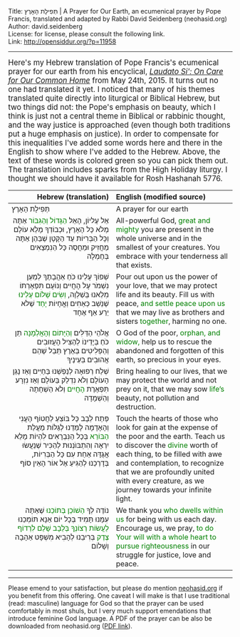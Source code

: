 <html>
<head></head>
<body>
Title: תְּפִילָת הָאָרֶץ | A Prayer for Our Earth, an ecumenical prayer by Pope Francis, translated and adapted by Rabbi David Seidenberg (neohasid.org)<br />
Author: david.seidenberg<br />
License: for license, please consult the following link.<br />
Link: <a href="http://opensiddur.org/?p=11958">http://opensiddur.org/?p=11958</a>
<p />
<hr />

<style type="text/css" media="all">.printfriendly {display: none!important;}</style>

<div class="english" style="font-size: 1.2em;">
Here's my Hebrew translation of Pope Francis's ecumenical prayer for our earth from his encyclical, <em><a href="http://w2.vatican.va/content/francesco/en/encyclicals/documents/papa-francesco_20150524_enciclica-laudato-si.html">Laudato Si': On Care for Our Common Home</a></em> from May 24th, 2015. It turns out no one had translated it yet. I noticed that many of his themes translated quite directly into liturgical or Biblical Hebrew, but two things did not: the Pope's emphasis on beauty, which I think is just not a central theme in Biblical or rabbinic thought, and the way justice is approached (even though both traditions put a huge emphasis on justice). In order to compensate for this inequalities I've added some words here and there in the English to show where I've added to the Hebrew. Above, the text of these words is colored green so you can pick them out. The translation includes sparks from the High Holiday liturgy. I thought we should have it available for Rosh Hashanah 5776.
</div>

<table style="margin-left: auto;margin-right: auto;" class="draggable">
<thead><tr><th id="x" style="text-align: right;">Hebrew (translation)</th><th style="text-align: left;">English (modified source)</th></tr></thead>
<tbody>
<tr>
<td style="vertical-align:top;" width="46%">
<div class="liturgy"><span lang="he">
תְּפִילָת הָאָרֶץ
 </span></div>
</td>
 
<td style="vertical-align:top;" width="53%">
<div class="english">
A prayer for our earth
</div>
</td></tr>


<tr><td style="vertical-align: top;" width="46%">
<div class="liturgy" style="text-align: right;"><span lang="he">
אֵל עֶליוֹן, הָאֵל <span style="color: green;">הַגָּדוֹל וְהַגִּבּוֹר</span>
אַתָּה מְלֹא כָּל הָאָרֶץ, וּכְבוֹדְךָ מָלֵא עוֹלָם
וְכָּל הַבְּרִיוֹת עַד הַקָּטָן שֶׁבַּהֶן
אַתָּה מַחֲזִיק וּמַחֲסֶה
כָּל הַנִמְצָאִים בְּחֶמְלָה
 </span></div>
</td>
 
<td style="vertical-align:top;" width="53%">
<div class="english">
All-powerful God, <span style="color: green;">great and mighty</span>
you are present in the whole universe
and in the smallest of your creatures.
You embrace
with your tenderness all that exists.
</div>
</td></tr>


<tr><td style="vertical-align: top;" width="46%">
<div class="liturgy" style="text-align: right;"><span lang="he">
שְׁפוֹךְ עָלֵינוּ כֹּחַ אַהֲבָתֶךָ
לְמַעַן נִשְׁמֹר עָל הָחֲיִים וְנוֹעָם תִּפְאָרְתוֹ
מִלֵאנוּ בְּשַׁלְוָה, <span style="color: green;">וְשִׂים שָׁלוֹם עָלֵינוּ</span>
שֶׁנֵשֵׁב כְּאַחִים וְאֳחָיוֹת <span style="color: green;">יָחַד</span>
שֶׁלֹא יֵרַע אַף אֶחָד
 </span></div>
</td>
 
<td style="vertical-align:top;" width="53%">
<div class="english">
Pour out upon us the power of your love,
that we may protect life and its beauty.
Fill us with peace, <span style="color: green;">and settle peace upon us</span>
that we may live as brothers and sisters <span style="color: green;">together</span>, 
harming no one.
</div>
</td></tr>


<tr><td style="vertical-align: top;" width="46%">
<div class="liturgy" style="text-align: right;"><span lang="he">
אֱלֹהֵי הַדַּלִּים <span style="color: green;">וְהַיָּתוֹם וְהָאֲלְמָנָה</span>
תֵּן כֹּחַ בְּיָדֵינוֹ לְהַצִּיל
הָעֲזוּבִים וְהַפְּלִיטִים בְּאֶרֶץ תֵּבֵל
שֶׁהֵם אֲהוּבִים בְּעֵינֶיךָ
 </span></div>
</td>
 
<td style="vertical-align:top;" width="53%">
<div class="english">
O God of the poor, <span style="color: green;">orphan, and widow,</span>
help us to rescue
the abandoned and forgotten of this earth,
so precious in your eyes.
</div>
</td></tr>


<tr><td style="vertical-align: top;" width="46%">
<div class="liturgy" style="text-align: right;"><span lang="he">
שְׁלַח רְפוּאָה לְנַפְשֵׁנוּ בַּחַיִּים
וְאַז נָגֵן הָעוֹלָם
וְלֹא נִדְלַק בַּעוֹלָם
וְאַז נִזְרָע תִּפְאֶרֶת <span style="color: green;">הָחֲיִים</span>
וְלֹא הַשְׁחָתָה וְהַשְׁמָדָה
 </span></div>
</td>
 
<td style="vertical-align:top;" width="53%">
<div class="english">
Bring healing to our lives,
that we may protect the world
and not prey on it,
that we may sow <span style="color: green;">life’s</span> beauty,
not pollution and destruction.
</div>
</td></tr>


<tr><td style="vertical-align: top;" width="46%">
<div class="liturgy" style="text-align: right;"><span lang="he">
פְּתַח לֵבָב כָּל בּוֹצֵעַ
לַחֲטוֹף הָעֲנִי וְהָאָדָמָה
לָמַּדֵנוּ לְגַלּוֹת
מַעֲלַת <span style="color: green;">הַבּוֹרֵא</span> בְּכָל הַנִּבְרָאִים
לִהְיוֹת מָלֵא יִרְאָה וְהִתְבּוֺנְנוּת
לְהַכִּיר שֶׁנֵעֲשׂוּ אֲגֻדָּה אַחַת
עִם כָּל הַבְּרִיוֹת, בְּדָרְכֵנוּ
לְהַגִּיעַ אֶל אוֹר הָאֵין סוֹף
 </span></div>
</td>
 
<td style="vertical-align:top;" width="53%">
<div class="english">
Touch the hearts of those who look for gain
at the expense of the poor and the earth.
Teach us to discover
the <span style="color: green;">divine</span> worth of each thing,
to be filled with awe and contemplation,
to recognize that we are profoundly united
with every creature, as we journey
towards your infinite light.
</div>
</td></tr>


<tr><td style="vertical-align: top;" width="46%">
<div class="liturgy" style="text-align: right;"><span lang="he">
נוֹדֶה לְךָ <span style="color: green;">הַשׁוֹכֵן בְּתוֹכֵנוּ</span>
שֶׁאַתָּה עִמָּנוּ תָּמִיד בְּכָל יוֹם
אַנָא תּוֹמְכֵנוּ
<span style="color: green;">לַעֲשׂוֹת רְצוֹנְךָ בְּלֵבָב שָׁלֵם
לִרְדוֹף צֶדֶק</span> בְּרִיבֵנוּ
לְהָבִיא מִשְׁפָּט אַהָבָה וְשָׁלוֹם
 </span></div>
</td>
 
<td style="vertical-align:top;" width="53%">
<div class="english">
We thank you <span style="color: green;">who dwells within us</span>
for being with us each day.
Encourage us, we pray,
<span style="color: green;">to do Your will with a whole heart
to pursue righteousness</span> in our struggle
for justice, love and peace.
</div>
</td></tr>
</tbody></table>

<hr />

Please emend to your satisfaction, but please do mention <a href="http://neohasid.org">neohasid.org</a> if you benefit from this offering. One caveat I will make is that I use traditional (read: masculine) language for God so that the prayer can be used comfortably in most shuls, but I very much support emendations that introduce feminine God language. A PDF of the prayer can be also be downloaded from neohasid.org (<a href="http://neohasid.org/pdf/PopeFrancis-Earthprayer-Hebrew2.pdf">PDF link</a>). 


</body>
</html>